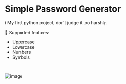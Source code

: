 # Simple Password Generator

ℹ️ My first python project, don't judge it too harshly.

📃 Supported features:
- Uppercase
- Lowercase
- Numbers
- Symbols

⠀
⠀
⠀

![image](https://user-images.githubusercontent.com/75564522/212520266-89f5827e-3804-4baa-8774-303dcd2798c8.png)
